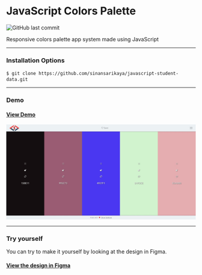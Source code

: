 # JavaScript Colors Palette

![GitHub last commit](https://img.shields.io/github/last-commit/sinansarikaya/javascript-student-data?style=flat-square)

Responsive colors palette app system made using JavaScript

<hr />

### Installation Options

```
$ git clone https://github.com/sinansarikaya/javascript-student-data.git
```

<hr />

### Demo

#### [View Demo](https://sinansarikaya.github.io/javascript-student-data/)

![JavaScript Student Data](./img/demo.jpeg)

<hr />

### Try yourself

You can try to make it yourself by looking at the design in Figma.

#### [View the design in Figma](https://www.figma.com/file/ayNafC547sY1sNEHo7YtZl/Colors-Palette-App)
